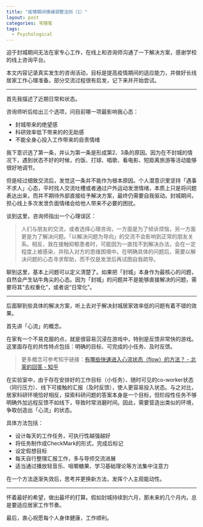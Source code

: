 ```yaml
---
title: "疫情期间情绪调整法则（1）"
layout: post
categories: 写随笔
tags:
  - Psychological
---
```


迫于封城期间无法在家专心工作，在线上和咨询师沟通了一下解决方案，感谢学校的线上咨询平台。

<!-- more -->

本文内容记录真实发生的咨询活动，目标是提高疫情期间的适应能力，并做好长线居家工作心理准备。部分交流过程很有启发，记下来并开始尝试。

---

首先我描述了近期日常和状态。

咨询师听后给出三个选项，问目前哪一项最影响我心态：

* 封城带来的绝望感
* 科研效率低下带来的的无助感
* 不能全身心投入工作带来的自责情绪

我下意识选了第一条，并认为第一条是形成第2、3条的原因。因为在不封城的情况下，遇到状态不好的时候，约饭、打球、唱歌、看电影、短距离旅游等活动能够很好地调节。

但是经过细致交流后，发觉这一条并不能作为根本原因。个人潜意识里坚持「遇事不求人」心态，平时找人交流吐槽或者通过户外运动发泄情绪，本质上只是将问题表达出来，而并不期待外部直接给予解决方案，最终仍需要自我驱动。封城期间，担心线上多次发泄负面情绪会给他人带来不必要的困扰。

谈到这里，咨询师指出一个心理误区：

> 人们与朋友的交流，或者选择心理咨询，一方面是为了倾诉烦恼，另一方面更是为了解决问题。「以解决问题为导向」的交流不会影响到正常的朋友关系。相反，我在接触抑郁患者时，可能因为一直找不到解决办法，会在一定程度上被感染，并陷入对方的思维困境中。在明确具体的问题后，需要以解决问题的心态寻求帮助，而不仅是发泄后再试图自我疏导。

聊到这里，基本上问题可以定义清楚了。如果把「封城」本身作为最核心的问题，自然会产生钻牛角尖的心态。因为「封城」的问题并不是能够直接解决的问题，需要将其“去权重化”，或者说“日常化”。

---

后面聊到些具体的解决方案，听上去对于解决封城居家效率低的问题有着不错的效果。

首先讲「心流」的概念。

在家有一个不易克服的点，就是很容易沉浸在游戏中，特别是反馈非常快的游戏。这里面存在的共性特点包括：明确的目标、可完成的小任务、及时反馈。

> 更多概念可参考知乎链接：[有哪些快速进入心流状态（flow）的方法？ - 北茉的回答 - 知乎](https://www.zhihu.com/question/20992764/answer/875167616)

在实验室中，由于存在安排好的工作目标（小任务）、随时可见的co-worker状态（同行压力）、线下可接触的汇报（及时反馈），使人更容易投入状态。与之对比，居家科研环境恰好相反，探索科研问题的答案本身是一个目标，但阶段性任务不够明确外加远程反馈不如线下，导致时常消磨时间。因此，需要营造出类似的环境，争取创造出「心流」的状态。

具体方法包括：

* 设计每天的工作任务，可执行性越强越好
* 将任务制作成CheckMark的形式，完成后标记
* 设定假想目标
* 每天自行整理汇报工作，多与导师交流进展
* 适当通过播放轻音乐、咀嚼糖果、学习基础理论等方法集中注意力

在一个方法逐渐失效后，思考并更换新方法，发挥个人主观能动性。

---

怀着最好的希望，做出最坏的打算。假如封城持续到六月，那未来的几个月内，总是要适应居家工作节奏。



最后，衷心祝愿每个人身体健康，工作顺利。